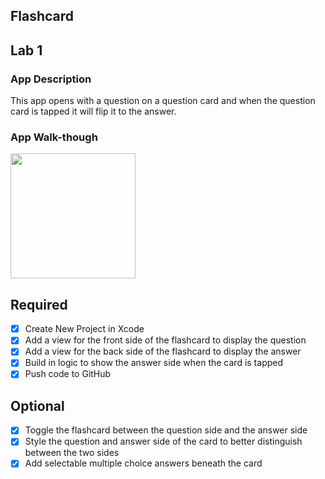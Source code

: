 ## Flashcard

## Lab 1

### App Description
This app opens with a question on a question card and when the question card is tapped it will flip it to the answer.

### App Walk-though
<img src="https://media.giphy.com/media/ZcXBJZR7SM0RQ9yh5x/giphy.gif" width=200><br>

## Required
- [x] Create New Project in Xcode
- [x] Add a view for the front side of the flashcard to display the question
- [x] Add a view for the back side of the flashcard to display the answer
- [x] Build in logic to show the answer side when the card is tapped
- [x] Push code to GitHub
## Optional
- [x] Toggle the flashcard between the question side and the answer side
- [x] Style the question and answer side of the card to better distinguish between the two sides
- [x] Add selectable multiple choice answers beneath the card
